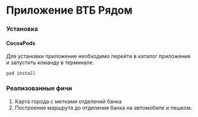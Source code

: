 # Приложение ВТБ Рядом

### Установка

#### CocoaPods

Для установки приложение необходимо перейти в каталог приложения и запустить команду в терминале. 

```
pod install
```
### Реализованные фичи

1. Карта города с метками отделений банка
2. Построение маршрута до отделения банка на автомобиле и пешком.
